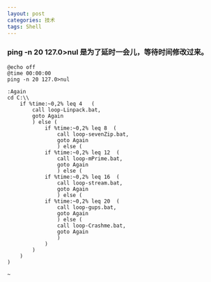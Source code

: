 ```yaml
---
layout: post
categories: 技术
tags: Shell   
---
```


### ping -n 20 127.0>nul 是为了延时一会儿，等待时间修改过来。


	@echo off
	@time 00:00:00
	ping -n 20 127.0>nul
	
	:Again
	cd C:\\
	    if %time:~0,2% leq 4   (
	        call loop-Linpack.bat,
	        goto Again
	        ) else (
	            if %time:~0,2% leq 8  (
	                call loop-sevenZip.bat,
	                goto Again
	                ) else (
	            if %time:~0,2% leq 12  (
	                call loop-mPrime.bat,
	                goto Again
	                ) else (
	            if %time:~0,2% leq 16  (
	                call loop-stream.bat,
	                goto Again
	                ) else (
	            if %time:~0,2% leq 20  (
	                call loop-gups.bat,
	                goto Again
	                ) else (
	                call loop-Crashme.bat,
	                goto Again
	                )
	            )
	        )
	    )
	)
	
	~
